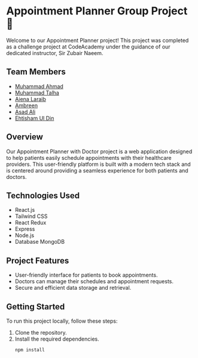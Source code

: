 # Appointment Planner Group Project 🏥

Welcome to our Appointment Planner project! This project was completed as a challenge project at CodeAcademy under the guidance of our dedicated instructor, Sir Zubair Naeem.

## Team Members
- [Muhammad Ahmad](https://github.com/iAamAhmad)
- [Muhammad Talha](https://github.com/tp92-chaudhary)
- [Aiena Laraib](https://github.com/Aeina852096)
- [Ambreen](https://github.com/shakrullahanbreen)
- [Asad Ali](https://github.com/AsadJFSD)
- [Ehtisham Ul Din](https://github.com/Ehtasham656)

## Overview
Our Appointment Planner with Doctor project is a web application designed to help patients easily schedule appointments with their healthcare providers. This user-friendly platform is built with a modern tech stack and is centered around providing a seamless experience for both patients and doctors.

## Technologies Used
- React.js
- Tailwind CSS
- React Redux
- Express
- Node.js
- Database MongoDB

## Project Features
- User-friendly interface for patients to book appointments.
- Doctors can manage their schedules and appointment requests.
- Secure and efficient data storage and retrieval.

## Getting Started
To run this project locally, follow these steps:
1. Clone the repository.
2. Install the required dependencies.
   ```bash
   npm install
